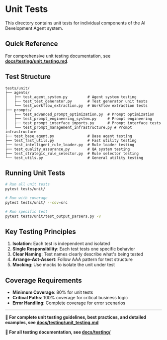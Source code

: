# Unit Tests

This directory contains unit tests for individual components of the AI Development Agent system.

## Quick Reference

For comprehensive unit testing documentation, see **[docs/testing/unit_testing.md](../../docs/testing/unit_testing.md)**.

## Test Structure

```
tests/unit/
├── agents/
│   ├── test_agent_system.py         # Agent system testing
│   ├── test_test_generator.py       # Test generator unit tests
│   └── test_workflow_extraction.py  # Workflow extraction tests
├── prompts/
│   ├── test_advanced_prompt_optimization.py  # Prompt optimization
│   ├── test_prompt_engineering_system.py     # Prompt engineering
│   ├── test_prompt_interface_imports.py      # Prompt interface tests
│   └── test_prompt_management_infrastructure.py # Prompt infrastructure
├── test_base_agent.py               # Base agent testing
├── test_fast_utils.py               # Fast utility testing
├── test_intelligent_rule_loader.py  # Rule loader testing
├── test_quality_assurance.py        # QA system testing
├── test_strategic_rule_selector.py  # Rule selector testing
└── test_utils.py                    # General utility testing
```

## Running Unit Tests

```bash
# Run all unit tests
pytest tests/unit/

# Run with coverage
pytest tests/unit/ --cov=src

# Run specific test
pytest tests/unit/test_output_parsers.py -v
```

## Key Testing Principles

1. **Isolation**: Each test is independent and isolated
2. **Single Responsibility**: Each test tests one specific behavior  
3. **Clear Naming**: Test names clearly describe what's being tested
4. **Arrange-Act-Assert**: Follow AAA pattern for test structure
5. **Mocking**: Use mocks to isolate the unit under test

## Coverage Requirements

- **Minimum Coverage**: 80% for unit tests
- **Critical Paths**: 100% coverage for critical business logic
- **Error Handling**: Complete coverage for error scenarios

---

**📖 For complete unit testing guidelines, best practices, and detailed examples, see [docs/testing/unit_testing.md](../../docs/testing/unit_testing.md)**

**🔗 For all testing documentation, see [docs/testing/](../../docs/testing/README.md)**
